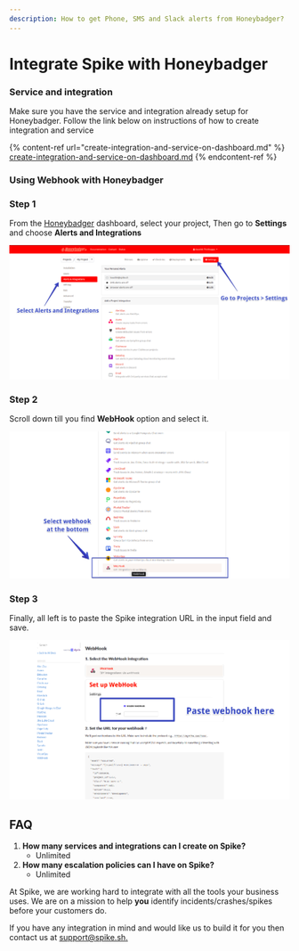 ```yaml
---
description: How to get Phone, SMS and Slack alerts from Honeybadger?
---
```


# Integrate Spike with Honeybadger

### Service and integration

Make sure you have the service and integration already setup for Honeybadger. Follow the link below on instructions of how to create integration and service

{% content-ref url="create-integration-and-service-on-dashboard.md" %}
[create-integration-and-service-on-dashboard.md](create-integration-and-service-on-dashboard.md)
{% endcontent-ref %}



### Using Webhook with Honeybadger

### Step 1

From the [Honeybadger](https://app.honeybadger.io) dashboard, select your project, Then go to **Settings** and choose **Alerts and Integrations**

![Select Alerts and Integrations](<../.gitbook/assets/image (25).png>)



### Step 2

Scroll down till you find **WebHook** option and select it.

![Select WebHook from the list](<../.gitbook/assets/image (26).png>)

###

### Step 3

Finally, all left is to paste the Spike integration URL in the input field and save.

![Paste the Integration URL](<../.gitbook/assets/image (27).png>)



## FAQ

1. **How many services and integrations can I create on Spike?**
   * Unlimited
2. **How many escalation policies can I have on Spike?**
   * Unlimited

At Spike, we are working hard to integrate with all the tools your business uses. We are on a mission to help **you** identify incidents/crashes/spikes before your customers do.

If you have any integration in mind and would like us to build it for you then contact us at [support@spike.sh.](mailto:support@spike.sh)
